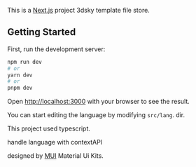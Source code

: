 This is a [Next.js](https://nextjs.org/) project 3dsky template file store.

## Getting Started

First, run the development server:

```bash
npm run dev
# or
yarn dev
# or
pnpm dev
```

Open [http://localhost:3000](http://localhost:3000) with your browser to see the result.

You can start editing the language by modifying `src/lang`.  dir.

This project used typescript.

handle language with contextAPI

designed by [MUI](https://mui.com/) Material Ui Kits.
